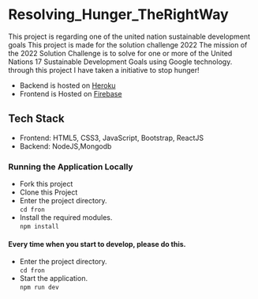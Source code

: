 # Resolving_Hunger_TheRightWay
This project is regarding one of the united nation sustainable development goals
This project is made for the solution challenge 2022
The mission of the 2022 Solution Challenge is to solve for one or more of the United Nations 17 Sustainable Development Goals using Google technology.
through this project I have taken a initiative to stop hunger!


- Backend is hosted on [Heroku](https://dashboard.heroku.com/apps)
- Frontend is Hosted on [Firebase](https://firebase.google.com/?gclid=CjwKCAjwuYWSBhByEiwAKd_n_gkjRFp3mg9KXYMOFcJU4-FujRwion-fd6uWOqCaNgm-8bOTsKLngBoCLUgQAvD_BwE&gclsrc=aw.ds) 

## Tech Stack

   - Frontend: HTML5, CSS3, JavaScript, Bootstrap, ReactJS
   - Backend: NodeJS,Mongodb

### Running the Application Locally
- Fork this project <br/>
- Clone this Project <br/>
- Enter the project directory.<br/>
`cd fron` <br/>
- Install the required modules.<br/>
 `npm install` <br/>

#### Every time when you start to develop, please do this.
- Enter the project directory.<br/>
 `cd fron` <br/> 
- Start the application.<br/>
 `npm run dev` <br/>


<!-- 
## Home page
![image](https://user-images.githubusercontent.com/78840243/160467157-759e7a69-2293-453e-a105-420fecf1a088.png) -->



